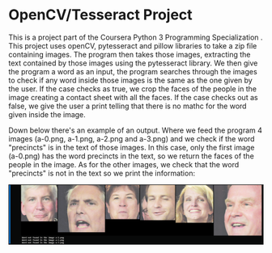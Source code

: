 # OpenCV/Tesseract Project

This is a project part of the Coursera Python 3 Programming Specialization . This project uses openCV, pytesseract and pillow libraries to take a zip file containing images. The program then takes those images, extracting the text contained by those images using the pytesseract library. We then give the program a word as an input, the program searches through the images to check if any word inside those images is the same as the one given by the user. If the case checks as true, we crop the faces of the people in the image creating a contact sheet with all the faces. If the case checks out as false, we give the user a print telling that there is no mathc for the word given inside the image.

Down below there's an example of an output. Where we feed the program 4 images (a-0.png, a-1.png, a-2.png and a-3.png) and we check if the word "precincts" is in the text of those images. In this case, only the first image (a-0.png) has the word precincts in the text, so we return the faces of the people in the image. As for the other images, we check that the word "precincts" is not in the text so we print the information:

![Screenshot](output_image.png)

